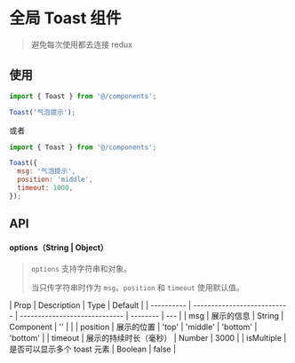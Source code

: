 # 全局 Toast 组件

> 避免每次使用都去连接 redux

## 使用

```jsx
import { Toast } from '@/components';

Toast('气泡提示');
```

或者

```jsx
import { Toast } from '@/components';

Toast({
  msg: '气泡提示',
  position: 'middle',
  timeout: 1000,
});
```

## API

#### options（String | Object）

> `options` 支持字符串和对象。
>
> 当只传字符串时作为 `msg`。`position` 和 `timeout` 使用默认值。

| Prop       | Description                 | Type                          | Default  |
| ---------- | --------------------------- | ----------------------------- | -------- | --- |
| msg        | 展示的信息                  | String \| Component           | ''       |     |
| position   | 展示的位置                  | 'top' \| 'middle' \| 'bottom' | 'bottom' |
| timeout    | 展示的持续时长（毫秒）      | Number                        | 3000     |
| isMultiple | 是否可以显示多个 toast 元素 | Boolean                       | false    |
